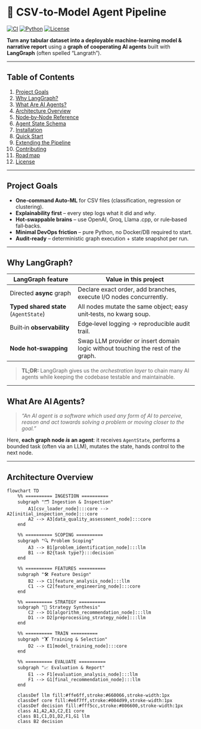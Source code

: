 # 🤖 CSV‑to‑Model Agent Pipeline

[![CI](https://img.shields.io/badge/build-passing-brightgreen)](./.github/workflows/ci.yml)
[![Python](https://img.shields.io/badge/python-3.9%2B-blue)](https://www.python.org/)
[![License](https://img.shields.io/badge/license-MIT-yellow)](#license)

**Turn any tabular dataset into a deployable machine‑learning model & narrative report** using a **graph of cooperating AI agents** built with **LangGraph** (often spelled “Langrath”).

---

## Table of Contents
1. [Project Goals](#project-goals)  
2. [Why LangGraph?](#why-langgraph)  
3. [What Are AI Agents?](#what-are-ai-agents)  
4. [Architecture Overview](#architecture-overview)  
5. [Node‑by‑Node Reference](#node-by-node-reference)  
6. [Agent State Schema](#agent-state-schema)  
7. [Installation](#installation)  
8. [Quick Start](#quick-start)  
9. [Extending the Pipeline](#extending-the-pipeline)  
10. [Contributing](#contributing)  
11. [Road map](#road-map)  
12. [License](#license)

---

## Project Goals
* **One‑command Auto‑ML** for CSV files (classification, regression or clustering).  
* **Explainability first** – every step logs what it did and *why*.  
* **Hot‑swappable brains** – use OpenAI, Groq, Llama .cpp, or rule‑based fall‑backs.  
* **Minimal DevOps friction** – pure Python, no Docker/DB required to start.  
* **Audit‑ready** – deterministic graph execution + state snapshot per run.

---

## Why LangGraph?

| LangGraph feature               | Value in this project            |
|---------------------------------|----------------------------------|
| Directed **async** graph        | Declare exact order, add branches, execute I/O nodes concurrently. |
| **Typed shared state** (`AgentState`) | All nodes mutate the same object; easy unit‑tests, no kwarg soup. |
| Built‑in **observability**      | Edge‑level logging → reproducible audit trail. |
| **Node hot‑swapping**           | Swap LLM provider or insert domain logic without touching the rest of the graph. |

> **TL;DR:** LangGraph gives us the *orchestration layer* to chain many AI agents while keeping the codebase testable and maintainable.

---

## What Are AI Agents?

> *“An AI agent is a software which used any form of AI to perceive, reason and act towards solving a problem or moving closer to the goal.”*

Here, **each graph node *is* an agent**: it receives `AgentState`, performs a bounded task (often via an LLM), mutates the state, hands control to the next node.

---

## Architecture Overview

```mermaid
flowchart TD
    %% ========== INGESTION ==========
    subgraph "🗂 Ingestion & Inspection"
        A1[csv_loader_node]:::core --> A2[initial_inspection_node]:::core
        A2 --> A3[data_quality_assessment_node]:::core
    end

    %% ========== SCOPING ==========
    subgraph "🔍 Problem Scoping"
        A3 --> B1[problem_identification_node]:::llm
        B1 --> B2{task type?}:::decision
    end

    %% ========== FEATURES ==========
    subgraph "🛠 Feature Design"
        B2 --> C1[feature_analysis_node]:::llm
        C1 --> C2[feature_engineering_node]:::core
    end

    %% ========== STRATEGY ==========
    subgraph "🧠 Strategy Synthesis"
        C2 --> D1[algorithm_recommendation_node]:::llm
        D1 --> D2[preprocessing_strategy_node]:::llm
    end

    %% ========== TRAIN ==========
    subgraph "🏋️ Training & Selection"
        D2 --> E1[model_training_node]:::core
    end

    %% ========== EVALUATE ==========
    subgraph "📈 Evaluation & Report"
        E1 --> F1[evaluation_analysis_node]:::llm
        F1 --> G1[final_recommendation_node]:::llm
    end

    classDef llm fill:#ffe6ff,stroke:#660066,stroke-width:1px
    classDef core fill:#e6f7ff,stroke:#004d99,stroke-width:1px
    classDef decision fill:#fff5cc,stroke:#806600,stroke-width:1px
    class A1,A2,A3,C2,E1 core
    class B1,C1,D1,D2,F1,G1 llm
    class B2 decision
